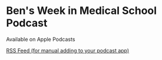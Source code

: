 # Ben's Week in Medical School Podcast #

Available on Apple Podcasts

[RSS Feed (for manual adding to your podcast app)](https://www.bencr.me/twims/podcast.xml "Direct RSS Link")

